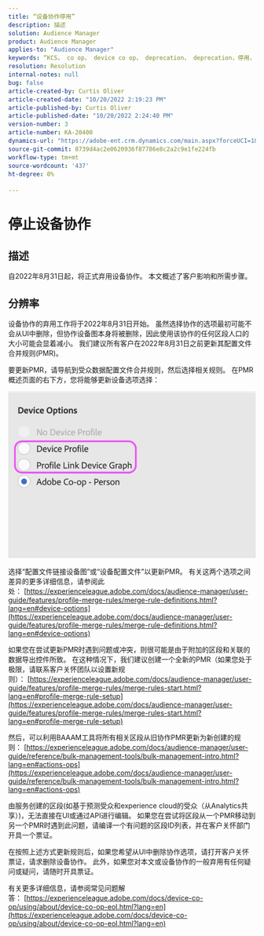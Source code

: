 ```yaml
---
title: “设备协作停用”
description: 描述
solution: Audience Manager
product: Audience Manager
applies-to: "Audience Manager"
keywords: “KCS， co op， device co op， deprecation， deprecation，停用， EOL， end of life，终止， PMR， profile merge rule， profile merge rule， device stlinting， device profile”
resolution: Resolution
internal-notes: null
bug: false
article-created-by: Curtis Oliver
article-created-date: "10/20/2022 2:19:23 PM"
article-published-by: Curtis Oliver
article-published-date: "10/20/2022 2:24:40 PM"
version-number: 3
article-number: KA-20400
dynamics-url: "https://adobe-ent.crm.dynamics.com/main.aspx?forceUCI=1&pagetype=entityrecord&etn=knowledgearticle&id=cfb58f2c-8250-ed11-bba2-0022480868ff"
source-git-commit: 8739d4ac2e0620936f87786e8c2a2c9e1fe224fb
workflow-type: tm+mt
source-wordcount: '437'
ht-degree: 0%

---
```


# 停止设备协作

## 描述

自2022年8月31日起，将正式弃用设备协作。 本文概述了客户影响和所需步骤。 

## 分辨率


设备协作的弃用工作将于2022年8月31日开始。 虽然选择协作的选项最初可能不会从UI中删除，但协作设备图本身将被删除，因此使用该协作的任何区段人口的大小可能会显着减小。 我们建议所有客户在2022年8月31日之前更新其配置文件合并规则(PMR)。

要更新PMR，请导航到受众数据配置文件合并规则，然后选择相关规则。 在PMR概述页面的右下方，您将能够更新设备选项选择：

![](assets/29cf3d52-d61f-ed11-b83e-0022480868ff.png)

选择“配置文件链接设备图”或“设备配置文件”以更新PMR。 有关这两个选项之间差异的更多详细信息，请参阅此处： [https://experienceleague.adobe.com/docs/audience-manager/user-guide/features/profile-merge-rules/merge-rule-definitions.html?lang=en#device-options](https://experienceleague.adobe.com/docs/audience-manager/user-guide/features/profile-merge-rules/merge-rule-definitions.html?lang=en#device-options)

如果您在尝试更新PMR时遇到问题或冲突，则很可能是由于附加的区段和关联的数据导出控件所致。 在这种情况下，我们建议创建一个全新的PMR（如果您处于极限，请联系客户关怀团队以设置新规则）： [https://experienceleague.adobe.com/docs/audience-manager/user-guide/features/profile-merge-rules/merge-rules-start.html?lang=en#profile-merge-rule-setup](https://experienceleague.adobe.com/docs/audience-manager/user-guide/features/profile-merge-rules/merge-rules-start.html?lang=en#profile-merge-rule-setup)

然后，可以利用BAAAM工具将所有相关区段从旧协作PMR更新为新创建的规则： [https://experienceleague.adobe.com/docs/audience-manager/user-guide/reference/bulk-management-tools/bulk-management-intro.html?lang=en#actions-ops](https://experienceleague.adobe.com/docs/audience-manager/user-guide/reference/bulk-management-tools/bulk-management-intro.html?lang=en#actions-ops)

由服务创建的区段(如基于预测受众和experience cloud的受众（从Analytics共享）)，无法直接在UI或通过API进行编辑。 如果您在尝试将区段从一个PMR移动到另一个PMR时遇到此问题，请编译一个有问题的区段ID列表，并在客户关怀部门开具一个票证。 

在按照上述方式更新规则后，如果您希望从UI中删除协作选项，请打开客户关怀票证，请求删除设备协作。 此外，如果您对本文或设备协作的一般弃用有任何疑问或疑问，请随时开具票证。

有关更多详细信息，请参阅常见问题解答： [https://experienceleague.adobe.com/docs/device-co-op/using/about/device-co-op-eol.html?lang=en](https://experienceleague.adobe.com/docs/device-co-op/using/about/device-co-op-eol.html?lang=en)
